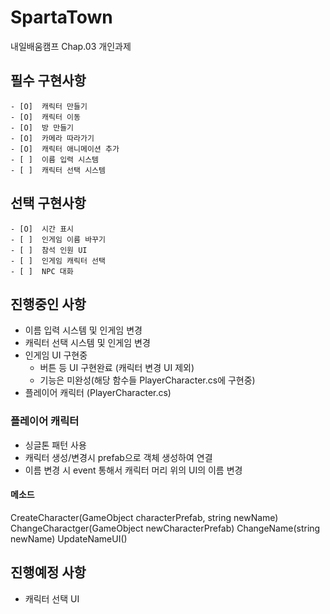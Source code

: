 # SpartaTown
 내일배움캠프 Chap.03 개인과제

## 필수 구현사항
    - [O]  캐릭터 만들기
    - [O]  캐릭터 이동
    - [O]  방 만들기
    - [O]  카메라 따라가기
    - [O]  캐릭터 애니메이션 추가
    - [ ]  이름 입력 시스템
    - [ ]  캐릭터 선택 시스템


## 선택 구현사항
    - [O]  시간 표시
    - [ ]  인게임 이름 바꾸기
    - [ ]  참석 인원 UI
    - [ ]  인게임 캐릭터 선택
    - [ ]  NPC 대화


## 진행중인 사항
- 이름 입력 시스템 및 인게임 변경
- 캐릭터 선택 시스템 및 인게임 변경
- 인게임 UI 구현중
    - 버튼 등 UI 구현완료 (캐릭터 변경 UI 제외)
    - 기능은 미완성(해당 함수들 PlayerCharacter.cs에 구현중)
- 플레이어 캐릭터 (PlayerCharacter.cs)

### 플레이어 캐릭터
- 싱글톤 패턴 사용
- 캐릭터 생성/변경시 prefab으로 객체 생성하여 연결
- 이름 변경 시 event 통해서 캐릭터 머리 위의 UI의 이름 변경
#### 메소드
CreateCharacter(GameObject characterPrefab, string newName)
ChangeCharactger(GameObject newCharacterPrefab)
ChangeName(string newName)
UpdateNameUI()


## 진행예정 사항
- 캐릭터 선택 UI
